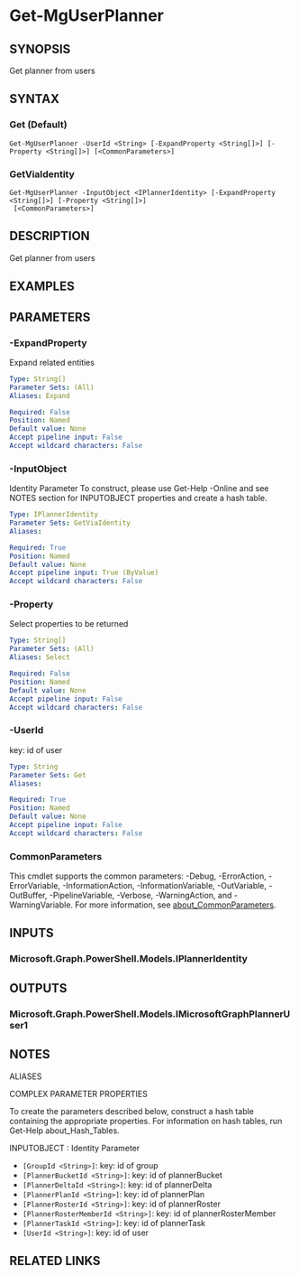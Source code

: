 ﻿---
external help file: Microsoft.Graph.Planner-help.xml
Module Name: Microsoft.Graph.Planner
online version: https://docs.microsoft.com/en-us/powershell/module/microsoft.graph.planner/get-mguserplanner
schema: 2.0.0
---

# Get-MgUserPlanner

## SYNOPSIS
Get planner from users

## SYNTAX

### Get (Default)
```
Get-MgUserPlanner -UserId <String> [-ExpandProperty <String[]>] [-Property <String[]>] [<CommonParameters>]
```

### GetViaIdentity
```
Get-MgUserPlanner -InputObject <IPlannerIdentity> [-ExpandProperty <String[]>] [-Property <String[]>]
 [<CommonParameters>]
```

## DESCRIPTION
Get planner from users

## EXAMPLES

## PARAMETERS

### -ExpandProperty
Expand related entities

```yaml
Type: String[]
Parameter Sets: (All)
Aliases: Expand

Required: False
Position: Named
Default value: None
Accept pipeline input: False
Accept wildcard characters: False
```

### -InputObject
Identity Parameter
To construct, please use Get-Help -Online and see NOTES section for INPUTOBJECT properties and create a hash table.

```yaml
Type: IPlannerIdentity
Parameter Sets: GetViaIdentity
Aliases:

Required: True
Position: Named
Default value: None
Accept pipeline input: True (ByValue)
Accept wildcard characters: False
```

### -Property
Select properties to be returned

```yaml
Type: String[]
Parameter Sets: (All)
Aliases: Select

Required: False
Position: Named
Default value: None
Accept pipeline input: False
Accept wildcard characters: False
```

### -UserId
key: id of user

```yaml
Type: String
Parameter Sets: Get
Aliases:

Required: True
Position: Named
Default value: None
Accept pipeline input: False
Accept wildcard characters: False
```

### CommonParameters
This cmdlet supports the common parameters: -Debug, -ErrorAction, -ErrorVariable, -InformationAction, -InformationVariable, -OutVariable, -OutBuffer, -PipelineVariable, -Verbose, -WarningAction, and -WarningVariable. For more information, see [about_CommonParameters](http://go.microsoft.com/fwlink/?LinkID=113216).

## INPUTS

### Microsoft.Graph.PowerShell.Models.IPlannerIdentity
## OUTPUTS

### Microsoft.Graph.PowerShell.Models.IMicrosoftGraphPlannerUser1
## NOTES

ALIASES

COMPLEX PARAMETER PROPERTIES

To create the parameters described below, construct a hash table containing the appropriate properties. For information on hash tables, run Get-Help about_Hash_Tables.


INPUTOBJECT <IPlannerIdentity>: Identity Parameter
  - `[GroupId <String>]`: key: id of group
  - `[PlannerBucketId <String>]`: key: id of plannerBucket
  - `[PlannerDeltaId <String>]`: key: id of plannerDelta
  - `[PlannerPlanId <String>]`: key: id of plannerPlan
  - `[PlannerRosterId <String>]`: key: id of plannerRoster
  - `[PlannerRosterMemberId <String>]`: key: id of plannerRosterMember
  - `[PlannerTaskId <String>]`: key: id of plannerTask
  - `[UserId <String>]`: key: id of user

## RELATED LINKS
